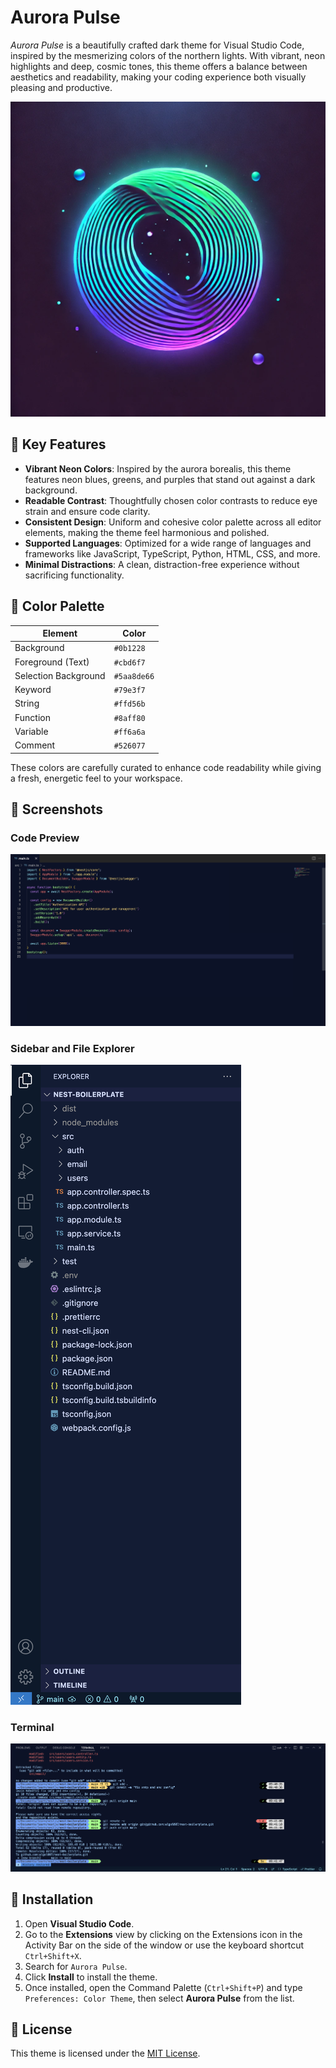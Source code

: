 # Aurora Pulse

_Aurora Pulse_ is a beautifully crafted dark theme for Visual Studio Code, inspired by the mesmerizing colors of the northern lights. With vibrant, neon highlights and deep, cosmic tones, this theme offers a balance between aesthetics and readability, making your coding experience both visually pleasing and productive.

![Aurora Pulse Logo](https://github.com/algol007/aurora-pulse/blob/main/images/aurora-pulse.png)

## 🌌 Key Features

- **Vibrant Neon Colors**: Inspired by the aurora borealis, this theme features neon blues, greens, and purples that stand out against a dark background.
- **Readable Contrast**: Thoughtfully chosen color contrasts to reduce eye strain and ensure code clarity.
- **Consistent Design**: Uniform and cohesive color palette across all editor elements, making the theme feel harmonious and polished.
- **Supported Languages**: Optimized for a wide range of languages and frameworks like JavaScript, TypeScript, Python, HTML, CSS, and more.
- **Minimal Distractions**: A clean, distraction-free experience without sacrificing functionality.

## 🎨 Color Palette

| Element              | Color       |
| -------------------- | ----------- |
| Background           | `#0b1228`   |
| Foreground (Text)    | `#cbd6f7`   |
| Selection Background | `#5aa8de66` |
| Keyword              | `#79e3f7`   |
| String               | `#ffd56b`   |
| Function             | `#8aff80`   |
| Variable             | `#ff6a6a`   |
| Comment              | `#526077`   |

These colors are carefully curated to enhance code readability while giving a fresh, energetic feel to your workspace.

## 📸 Screenshots

### Code Preview

![Code Preview](https://github.com/algol007/aurora-pulse/blob/main/images/screenshot-1.png)

### Sidebar and File Explorer

![Sidebar](https://github.com/algol007/aurora-pulse/blob/main/images/screenshot-2.png)

### Terminal

![Terminal Preview](https://github.com/algol007/aurora-pulse/blob/main/images/screenshot-3.png)

## 🚀 Installation

1. Open **Visual Studio Code**.
2. Go to the **Extensions** view by clicking on the Extensions icon in the Activity Bar on the side of the window or use the keyboard shortcut `Ctrl+Shift+X`.
3. Search for `Aurora Pulse`.
4. Click **Install** to install the theme.
5. Once installed, open the Command Palette (`Ctrl+Shift+P`) and type `Preferences: Color Theme`, then select **Aurora Pulse** from the list.

## 📝 License

This theme is licensed under the [MIT License](https://github.com/algol007/aurora-pulse/LICENSE.md).
